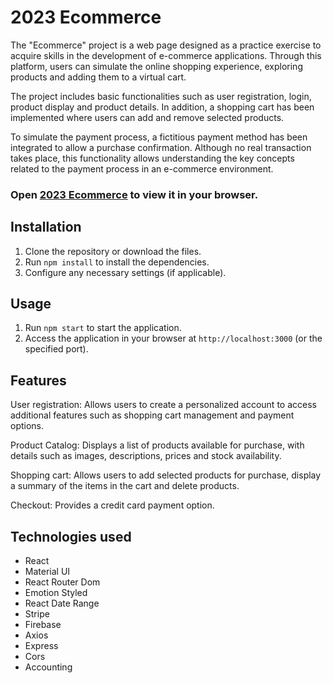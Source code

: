 # 2023 Ecommerce

The "Ecommerce" project is a web page designed as a practice exercise to acquire skills in the development of e-commerce applications. Through this platform, users can simulate the online shopping experience, exploring products and adding them to a virtual cart.

The project includes basic functionalities such as user registration, login, product display and product details. In addition, a shopping cart has been implemented where users can add and remove selected products.

To simulate the payment process, a fictitious payment method has been integrated to allow a purchase confirmation. Although no real transaction takes place, this functionality allows understanding the key concepts related to the payment process in an e-commerce environment.

### Open [2023 Ecommerce](https://2023-ecommerce.netlify.app) to view it in your browser.

## Installation

1. Clone the repository or download the files.
2. Run `npm install` to install the dependencies.
3. Configure any necessary settings (if applicable).

## Usage

1. Run `npm start` to start the application.
2. Access the application in your browser at `http://localhost:3000` (or the specified port).

## Features

User registration: Allows users to create a personalized account to access additional features such as shopping cart management and payment options.

Product Catalog: Displays a list of products available for purchase, with details such as images, descriptions, prices and stock availability.

Shopping cart: Allows users to add selected products for purchase, display a summary of the items in the cart and delete products.

Checkout: Provides a credit card payment option.

## Technologies used

- React
- Material UI
- React Router Dom
- Emotion Styled
- React Date Range
- Stripe
- Firebase
- Axios
- Express
- Cors
- Accounting
